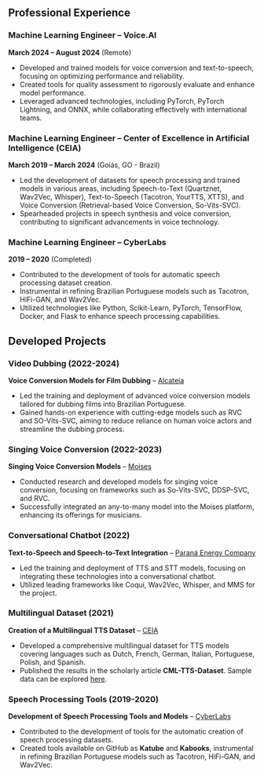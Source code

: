 ## Professional Experience

### Machine Learning Engineer – Voice.AI
**March 2024 – August 2024** (Remote)
- Developed and trained models for voice conversion and text-to-speech, focusing on optimizing performance and reliability.
- Created tools for quality assessment to rigorously evaluate and enhance model performance.
- Leveraged advanced technologies, including PyTorch, PyTorch Lightning, and ONNX, while collaborating effectively with international teams.

### Machine Learning Engineer – Center of Excellence in Artificial Intelligence (CEIA)
**March 2019 – March 2024** (Goiás, GO - Brazil)
- Led the development of datasets for speech processing and trained models in various areas, including Speech-to-Text (Quartznet, Wav2Vec, Whisper), Text-to-Speech (Tacotron, YourTTS, XTTS), and Voice Conversion (Retrieval-based Voice Conversion, So-Vits-SVC).
- Spearheaded projects in speech synthesis and voice conversion, contributing to significant advancements in voice technology.

### Machine Learning Engineer – CyberLabs
**2019 – 2020** (Completed)
- Contributed to the development of tools for automatic speech processing dataset creation.
- Instrumental in refining Brazilian Portuguese models such as Tacotron, HiFi-GAN, and Wav2Vec.
- Utilized technologies like Python, Scikit-Learn, PyTorch, TensorFlow, Docker, and Flask to enhance speech processing capabilities.

## Developed Projects

### Video Dubbing (2022-2024)
**Voice Conversion Models for Film Dubbing** – [Alcateia](http://alcateiaaudiovisual.com.br/)
- Led the training and deployment of advanced voice conversion models tailored for dubbing films into Brazilian Portuguese.
- Gained hands-on experience with cutting-edge models such as RVC and SO-Vits-SVC, aiming to reduce reliance on human voice actors and streamline the dubbing process.

### Singing Voice Conversion (2022-2023)
**Singing Voice Conversion Models** – [Moises](https://moises.ai/)
- Conducted research and developed models for singing voice conversion, focusing on frameworks such as So-Vits-SVC, DDSP-SVC, and RVC.
- Successfully integrated an any-to-many model into the Moises platform, enhancing its offerings for musicians.

### Conversational Chatbot (2022)
**Text-to-Speech and Speech-to-Text Integration** – [Paraná Energy Company](https://www.copel.com/)
- Led the training and deployment of TTS and STT models, focusing on integrating these technologies into a conversational chatbot.
- Utilized leading frameworks like Coqui, Wav2Vec, Whisper, and MMS for the project.

### Multilingual Dataset (2021)
**Creation of a Multilingual TTS Dataset** – [CEIA](https://ceia.ufg.br/)
- Developed a comprehensive multilingual dataset for TTS models covering languages such as Dutch, French, German, Italian, Portuguese, Polish, and Spanish.
- Published the results in the scholarly article **CML-TTS-Dataset**. Sample data can be explored [here](https://sites.google.com/view/mrfalante-eng/voicecloning).

### Speech Processing Tools (2019-2020)
**Development of Speech Processing Tools and Models** – [CyberLabs](https://cyberlabs.ai/)
- Contributed to the development of tools for the automatic creation of speech processing datasets.
- Created tools available on GitHub as **Katube** and **Kabooks**, instrumental in refining Brazilian Portuguese models such as Tacotron, HiFi-GAN, and Wav2Vec.
